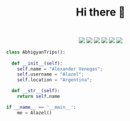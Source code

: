 <h1 align = center>Hi there 👋</h1>

<br>

<p>
<div align="center">
  <img src="https://img.shields.io/badge/html5-%23E34F26.svg?style=for-the-badge&logo=html5&logoColor=white">
  <img src="https://img.shields.io/badge/css3-%231572B6.svg?style=for-the-badge&logo=css3&logoColor=white">
  <img src="https://img.shields.io/badge/python-3670A0?style=for-the-badge&logo=python&logoColor=ffdd54">
  <img src="https://img.shields.io/badge/django-%23092E20.svg?style=for-the-badge&logo=django&logoColor=white">
  <img src="https://img.shields.io/badge/GODOT-%23FFFFFF.svg?style=for-the-badge&logo=godot-engine">
  <img src="https://img.shields.io/badge/c%23-%23239120.svg?style=for-the-badge&logo=csharp&logoColor=white">
</div>
</p>

```python
class AbhigyanTrips():
    
  def __init__(self):
    self.name = "Alexander Venegas";
    self.username = "Alazel";
    self.location = "Argentina";

  def __str__(self):
    return self.name

if __name__ == '__main__':
    me = Alazel()
```

<!--
**Alazel0/Alazel0** is a ✨ _special_ ✨ repository because its `README.md` (this file) appears on your GitHub profile.

Here are some ideas to get you started:

- 🔭 I’m currently working on ...
- 🌱 I’m currently learning ...
- 👯 I’m looking to collaborate on ...
- 🤔 I’m looking for help with ...
- 💬 Ask me about ...
- 📫 How to reach me: ...
- 😄 Pronouns: ...
- ⚡ Fun fact: ...
-->
